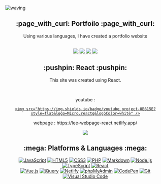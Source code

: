 ![waving](https://capsule-render.vercel.app/api?type=waving&height=200&text=Jiyoung%Lee!&fontAlign=50&fontAlignY=40&color=0:4facfe,100:00f2fe&fontSize=50&fontColor=FFFFFF&align=center)


<div align=center>
  <h2>:page_with_curl: Portfoilo :page_with_curl:</h2>
  <p>Using various languages, I have created a portfolio website</p><br />
  
<div align=center>
  <a href="https://react-project0106.web.app/">
    <img src="https://img.shields.io/badge/react.js-0B615E?style=flat&logo=Micro.reactg&logoColor=white" />
  </a>
  <a href="https://vue-project-omega-vert.vercel.app/">
    <img src="https://img.shields.io/badge/vue.js-0040FF?style=flat&logo=Micro.vue&logoColor=white" />
  </a>
  <a href="https://lee-vite-project.netlify.app/">
    <img src="https://img.shields.io/badge/vite.js-8000FF?style=flat&logo=Micro.blog&logoColor=white" />
  </a>
  <a href="https://lee-webpage-vue.netlify.app/">
    <img src="https://img.shields.io/badge/next.js-04B486?style=flat&logo=Micro.blog&logoColor=white" />
  </a>
</div>
</div>

<div align=center>
  <h2>:pushpin: React :pushpin:</h2>
  <p>This site was created using React.</p><br />
  
<div align=center>
	<p>youtube : </p>
  <a href="">
	  
    <img src="https://img.shields.io/badge/youtube_project-0B615E?style=flat&logo=Micro.reactg&logoColor=white" />
  </a>
  <p>webpage : https://lee-webpage-react.netlify.app/</p>
  <a href="https://vue-project-omega-vert.vercel.app/">
    <img src="https://img.shields.io/badge/react_webpage-2E9AFE?style=flat&logo=Micro.vue&logoColor=white" />
  </a>
  
</div>


<div align=center>
	<h2>:mega: Platforms & Languages :mega: </h2>
</div>
<div align=center>
  <a href="#"><img alt="JavaScript" src="https://img.shields.io/badge/JavaScript-F7DF1E?style=flat&logo=JavaScript&logoColor=white"></a>
  <a href="#"><img alt="HTML5" src="https://img.shields.io/badge/HTML5-E34F26?logo=HTML5&logoColor=white"></a>
  <a href="#"><img alt="CSS3" src="https://img.shields.io/badge/CSS3-1572B6?logo=CSS3&logoColor=white"></a>
  <a href="#"><img alt="PHP" src="https://img.shields.io/badge/PHP-777BB4?logo=PHP&logoColor=white"></a>
  <a href="#"><img alt="Markdown" src="https://img.shields.io/badge/Markdown-000?logo=Markdown&logoColor=white"></a>
  <a href="#"><img alt="Node.js" src="https://img.shields.io/badge/Node.js-339933?logo=Node.js&logoColor=white"></a>
  <a href="#"><img alt="TypeScript" src="https://img.shields.io/badge/TypeScript-3178C6?logo=TypeScript&logoColor=white"></a>
  <a href="#"><img alt="React" src="https://img.shields.io/badge/React-61DAFB?logo=React&logoColor=white"></a><br />
  <a href="#"><img alt="Vue.js" src="https://img.shields.io/badge/Vue.js-4FC08D?logo=Vue.js&logoColor=white"></a>
  <a href="#"><img alt="jQuery" src="https://img.shields.io/badge/jQuery-0769AD?logo=jQuery&logoColor=white"></a>
  <a href="#"><img alt="Netlify" src="https://img.shields.io/badge/Netlify-00C7B7?logo=Netlify&logoColor=white"></a>
  <a href="#"><img alt="phpMyAdmin" src="https://img.shields.io/badge/phpMyAdmin-6C78AF?logo=phpMyAdmin&logoColor=white"></a>
  <a href="#"><img alt="CodePen" src="https://img.shields.io/badge/CodePen-000?logo=CodePen&logoColor=white"></a>
  <a href="#"><img alt="Git" src="https://img.shields.io/badge/Git-F05032?logo=Git&logoColor=white"></a>
  <a href="#"><img alt="Visual Studio Code" src="https://img.shields.io/badge/Visual Studio Code-007ACC?logo=Visual Studio Code&logoColor=white"></a>
</div>

